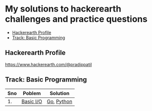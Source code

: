  My solutions to hackerearth challenges and practice questions
===


<!-- TOC -->

- [Hackerearth Profile](#hackerearth-profile)
- [Track: Basic Programming](#track-basic-programming)

<!-- /TOC -->

## Hackerearth Profile
https://www.hackerearth.com/@pradippatil


## Track: Basic Programming

| Sno | Poblem | Solution | 
| :--- | --- | --- |
| 1.| [Basic I/O](https://www.hackerearth.com/practice/basic-programming/input-output/basics-of-input-output/tutorial/) | [Go](go/basicio/main.go), [Python](python/basicio/main.py) |
